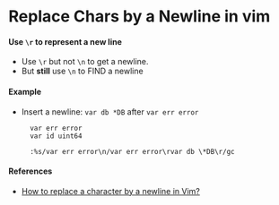 # Replace Chars by a Newline in vim

#### Use `\r` to represent a new line
* Use `\r` but not `\n` to get a newline.
* But **still** use `\n` to FIND a newline

#### Example
* Insert a newline: `var db *DB` after `var err error`

        var err error
        var id uint64

        :%s/var err error\n/var err error\rvar db \*DB\r/gc

#### References
* [How to replace a character by a newline in Vim?](http://stackoverflow.com/questions/71323/how-to-replace-a-character-by-a-newline-in-vim)

